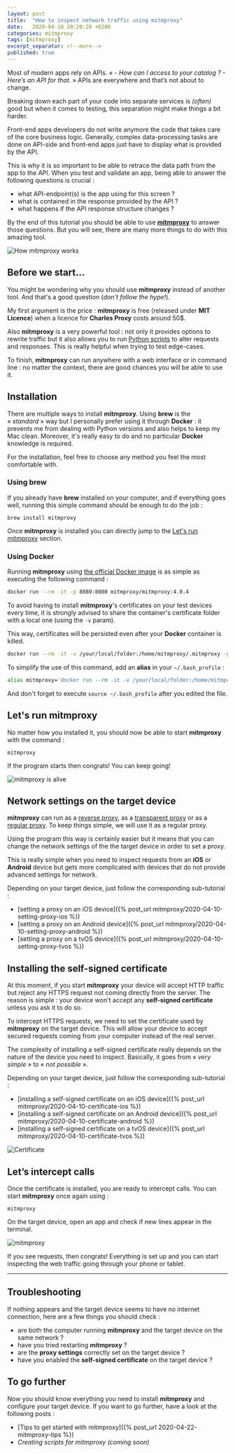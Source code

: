 ```yaml
---
layout: post
title:  "How to inspect network traffic using mitmproxy"
date:   2020-04-10 20:20:20 +0200
categories: mitmproxy
tags: [mitmproxy]
excerpt_separator: <!--more-->
published: true
---
```


Most of modern apps rely on APIs. « _- How can I access to your catalog ? - Here’s an API for that._ » APIs are everywhere and that’s not about to change.

Breaking down each part of your code into separate services is _(often)_ good but when it comes to testing, this separation might make things a bit harder.

<!--more-->

Front-end apps developers do not write anymore the code that takes care of the core business logic. Generally, complex data-processing tasks are done on API-side and front-end apps just have to display what is provided by the API.

This is why it is so important to be able to retrace the data path from the app to the API. When you test and validate an app, being able to answer the following questions is crucial : 
- what API-endpoint(s) is the app using for this screen ?
- what is contained in the response provided by the API ?
- what happens if the API response structure changes ?

By the end of this tutorial you should be able to use **<a href="https://mitmproxy.org" target="_blank">mitmproxy</a>** to answer those questions. But you will see, there are many more things to do with this amazing tool.

![How mitmproxy works](/assets/images/mitmproxy/how-mitmproxy-works.jpg)

## Before we start...

You might be wondering why you should use **mitmproxy** instead of another tool. And that's a good question (_don't follow the hype!_).

My first argument is the price : **mitmproxy** is free (released under **MIT Licence**) when a licence for **Charles Proxy** costs around 50$.

Also **mitmproxy** is a very powerful tool : not only it provides options to rewrite traffic but it also allows you to run <a href="https://docs.mitmproxy.org/stable/addons-scripting/" target="_blank">Python scripts</a> to alter requests and responses. This is really helpful when trying to test edge-cases.

To finish, **mitmproxy** can run anywhere with a web interface or in command line : no matter the context, there are good chances you will be able to use it.

## Installation

There are multiple ways to install **mitmproxy**. Using **brew** is the « _standard_ » way but I personally prefer using it through **Docker** : it prevents me from dealing with Python versions and also helps to keep my Mac clean. Moreover, it's really easy to do and no particular **Docker** knowledge is required.

For the installation, feel free to choose any method you feel the most comfortable with.

### Using brew
If you already have **brew** installed on your computer, and if everything goes well, running this simple command should be enough to do the job :
```
brew install mitmproxy
```

Once **mitmproxy** is installed you can directly jump to the <a href="#lets-run-mitmproxy">Let's run mitmproxy</a> section.

### Using Docker
Running **mitmproxy** using <a href="https://hub.docker.com/r/mitmproxy/mitmproxy/" target="_blank">the official Docker image<a/> is as simple as executing the following command :

```bash
docker run --rm -it -p 8080:8080 mitmproxy/mitmproxy:4.0.4
```

To avoid having to install **mitmproxy**'s certificates on your test devices every time, it is strongly advised to share the container's certificate folder with a local one (using the `-v` param). 

This way, certificates will be persisted even after your **Docker** container is killed.

```bash
docker run --rm -it -v /your/local/folder:/home/mitmproxy/.mitmproxy -p 8080:8080 mitmproxy/mitmproxy:4.0.4
```

To simplify the use of this command, add an **alias** in your `~/.bash_profile` :

```bash
alias mitmproxy='docker run --rm -it -v /your/local/folder:/home/mitmproxy/.mitmproxy -p 8080:8080 mitmproxy/mitmproxy:4.0.4'
```

And don't forget to execute `source ~/.bash_profile` after you edited the file.

## Let's run mitmproxy

No matter how you installed it, you should now be able to start **mitmproxy** with the command : 
```
mitmproxy
```

If the program starts then congrats! You can keep going!

![mitmproxy is alive](/assets/images/mitmproxy/mitmproxy-empty.jpg)

## Network settings on the target device

**mitmproxy** can run as a <a href="https://docs.mitmproxy.org/stable/concepts-modes/#reverse-proxy" target="blank">reverse proxy</a>, as a <a href="https://docs.mitmproxy.org/stable/concepts-modes/#transparent-proxy" target="blank">transparent proxy</a> or as a <a href="https://docs.mitmproxy.org/stable/concepts-modes/#regular-proxy" target="blank">regular proxy</a>. To keep things simple, we will use it as a regular proxy.

Using the program this way is certainly easier but it means that you can change the network settings of the the target device in order to set a proxy.

This is really simple when you need to inspect requests from an **iOS** or **Android** device but gets more complicated with devices that do not provide advanced settings for network.

Depending on your target device, just follow the corresponding sub-tutorial : 

- [setting a proxy on an iOS device]({% post_url mitmproxy/2020-04-10-setting-proxy-ios %})
- [setting a proxy on an Android device]({% post_url mitmproxy/2020-04-10-setting-proxy-android %})
- [setting a proxy on a tvOS device]({% post_url mitmproxy/2020-04-10-setting-proxy-tvos %})

## Installing the self-signed certificate

At this moment, if you start **mitmproxy** your device will accept HTTP traffic but reject any HTTPS request not coming directly from the server. The reason is simple : your device won't accept any **self-signed certificate** unless you ask it to do so.

To intercept HTTPS requests, we need to set the certificate used by **mitmproxy** on the target device. This will allow your device to accept secured requests coming from your computer instead of the real server.

The complexity of installing a self-signed certificate really depends on the nature of the device you need to inspect. Basically, it goes from « _very simple_ » to « _not possible_ ».

Depending on your target device, just follow the corresponding sub-tutorial : 

- [installing a self-signed certificate on an iOS device]({% post_url mitmproxy/2020-04-10-certificate-ios %})
- [installing a self-signed certificate on an Android device]({% post_url mitmproxy/2020-04-10-certificate-android %})
- [installing a self-signed certificate on a tvOS device]({% post_url mitmproxy/2020-04-10-certificate-tvos %})

![Certificate](/assets/images/mitmproxy/certificate.jpg)

## Let’s intercept calls

Once the certificate is installed, you are ready to intercept calls. You can start **mitmproxy** once again using :
```
mitmproxy
```

On the target device, open an app and check if new lines appear in the terminal.

![mitmproxy](/assets/images/mitmproxy/mitmproxy.jpg)

If you see requests, then congrats! Everything is set up and you can start inspecting the web traffic going through your phone or tablet.

---

## Troubleshooting

If nothing appears and the target device seems to have no internet connection, here are a few things you should check : 

- are both the computer running **mitmproxy** and the target device on the same network ?
- have you tried restarting **mitmproxy** ?
- are the **proxy settings** correctly set on the target device ?
- have you enabled the **self-signed certificate** on the target device ?

## To go further

Now you should know everything you need to install **mitmproxy** and configure your target device. If you want to go further, have a look at the following posts : 

- [Tips to get started with mitmproxy]({% post_url 2020-04-22-mitmproxy-tips %})
- _Creating scripts for mitmproxy (coming soon)_